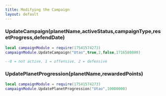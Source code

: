 ```yaml
---
title: Modifying the Campaign
layout: default
---
```


<h3>UpdateCampaign(planetName,activeStatus,campaignType,resetProgress,defendDate)</h3>

```Lua
local campaignModule = require(17541574273)
campaignModule.UpdateCampaign("Utao",true,2,false,1716580800)

--0 = not active, 1 = offensive, 2 = defensive
```

<h3>UpdatePlanetProgression(planetName,rewardedPoints)</h3>

```Lua
local campaignModule = require(17541574273)
campaignModule.UpdatePlanetProgression("Utao",10000000)
```
